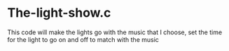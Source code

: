 # The-light-show.c
This code will make the lights go with the music that I choose, set the time for the light to go on and off to match with the music
